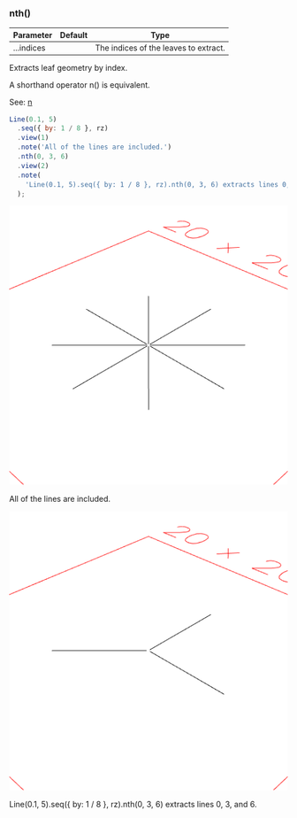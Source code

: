 ### nth()
Parameter|Default|Type
---|---|---
...indices||The indices of the leaves to extract.

Extracts leaf geometry by index.

A shorthand operator n() is equivalent.

See: [n](#https://raw.githubusercontent.com/jsxcad/JSxCAD/master/nb/api/n.nb)

```JavaScript
Line(0.1, 5)
  .seq({ by: 1 / 8 }, rz)
  .view(1)
  .note('All of the lines are included.')
  .nth(0, 3, 6)
  .view(2)
  .note(
    'Line(0.1, 5).seq({ by: 1 / 8 }, rz).nth(0, 3, 6) extracts lines 0, 3, and 6.'
  );
```

![Image](nth.md.0.png)

All of the lines are included.

![Image](nth.md.1.png)

Line(0.1, 5).seq({ by: 1 / 8 }, rz).nth(0, 3, 6) extracts lines 0, 3, and 6.
